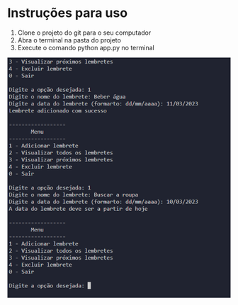 # Instruções para uso

1. Clone o projeto do git para o seu computador
2. Abra o  terminal na pasta do projeto
3. Execute o comando python app.py no terminal

![Exemplo de imagem](documentacao/exemplo-1.png)